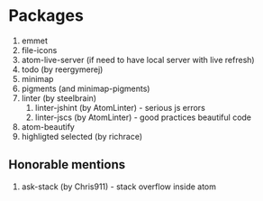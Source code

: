 # Packages

1. emmet
2. file-icons
3. atom-live-server (if need to have local server with live refresh)
4. todo (by reergymerej)
5. minimap
6. pigments (and minimap-pigments)
7. linter (by steelbrain)
    1. linter-jshint (by AtomLinter) - serious js errors
    2. linter-jscs (by AtomLinter) - good practices beautiful code
8. atom-beautify
9. highligted selected (by richrace)


## Honorable mentions
1. ask-stack (by Chris911) - stack overflow inside atom

